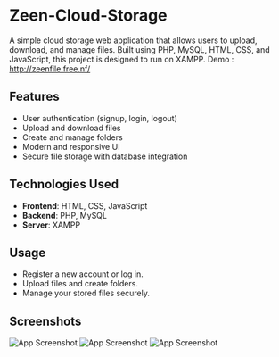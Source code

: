 # Zeen-Cloud-Storage

A simple cloud storage web application that allows users to upload, download, and manage files. Built using PHP, MySQL, HTML, CSS, and JavaScript, this project is designed to run on XAMPP.
Demo : http://zeenfile.free.nf/

## Features
- User authentication (signup, login, logout)
- Upload and download files
- Create and manage folders
- Modern and responsive UI
- Secure file storage with database integration

## Technologies Used
- **Frontend**: HTML, CSS, JavaScript
- **Backend**: PHP, MySQL
- **Server**: XAMPP

## Usage
- Register a new account or log in.
- Upload files and create folders.
- Manage your stored files securely.

## Screenshots
![App Screenshot](https://i.postimg.cc/2jtzFbwg/Screenshot-1354.png)
![App Screenshot](https://i.postimg.cc/pLfRH0Ht/Screenshot-1355.png)
![App Screenshot](https://i.postimg.cc/0NZv6bjW/Screenshot-1356.png)

